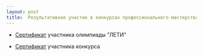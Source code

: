 ```yaml
---
layout: post
title:  Результативное участие в конкурсах профессионального мастерства
---
```


- [Сертификат](../content/form20/Международный-конкурс-КИО.pdf) участника олимпиады "ЛЕТИ"

- [Сертификат](../content/form20/Олимпиада-по-дискретной-матем.pdf) участника конкурса
